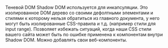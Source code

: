 Теневой DOM Shadow DOM используется для инкапсуляции. Это изолированное DOM дерево со своими дефолтными элементами и стилями к которому нельзя обратиться из главного документа, у него могут быть изолированные CSS-правила и т.д. (например стили для input range). 
Позволяет избежать ситуаций, когда наши CSS стили вашего сайта может быть по ошибке применена к компонентам внутри Shadow DOM. Можно добавлять свои веб-компоненты.